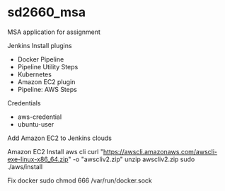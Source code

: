 # sd2660_msa
MSA application for assignment

Jenkins 
Install plugins
- Docker Pipeline
- Pipeline Utility Steps
- Kubernetes
- Amazon EC2 plugin
- Pipeline: AWS Steps

Credentials
- aws-credential
- ubuntu-user

Add Amazon EC2 to Jenkins clouds

Amazon EC2
Install aws cli
curl "https://awscli.amazonaws.com/awscli-exe-linux-x86_64.zip" -o "awscliv2.zip"
unzip awscliv2.zip
sudo ./aws/install

Fix docker
sudo chmod 666 /var/run/docker.sock